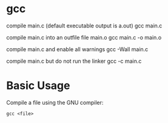 # gcc

compile main.c (default executable output is a.out)
	gcc main.c

compile main.c into an outfile file main.o
	gcc main.c -o main.o

compile main.c and enable all warnings
	gcc -Wall main.c

compile main.c but do not run the linker
	gcc -c main.c

# Basic Usage

Compile a file using the GNU compiler: 

    gcc <file>
